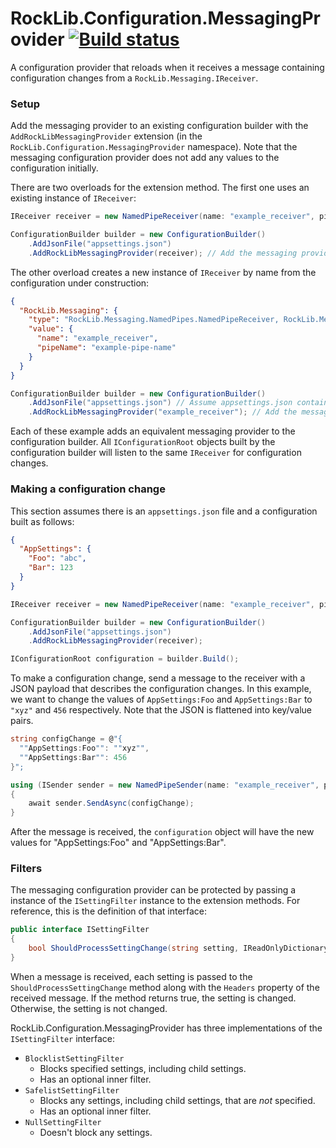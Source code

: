 # RockLib.Configuration.MessagingProvider [![Build status](https://ci.appveyor.com/api/projects/status/qoufisw8y904oawa?svg=true)](https://ci.appveyor.com/project/RockLib/rocklib-configuration)

A configuration provider that reloads when it receives a message containing configuration changes from a `RockLib.Messaging.IReceiver`.

### Setup

Add the messaging provider to an existing configuration builder with the `AddRockLibMessagingProvider` extension (in the `RockLib.Configuration.MessagingProvider` namespace). Note that the messaging configuration provider does not add any values to the configuration initially.

There are two overloads for the extension method. The first one uses an existing instance of `IReceiver`:

```c#
IReceiver receiver = new NamedPipeReceiver(name: "example_receiver", pipeName: "example-pipe-name");

ConfigurationBuilder builder = new ConfigurationBuilder()
    .AddJsonFile("appsettings.json")
    .AddRockLibMessagingProvider(receiver); // Add the messaging provider last
```

The other overload creates a new instance of `IReceiver` by name from the configuration under construction:

```json
{
  "RockLib.Messaging": {
    "type": "RockLib.Messaging.NamedPipes.NamedPipeReceiver, RockLib.Messaging.NamedPipes",
    "value": {
      "name": "example_receiver",
      "pipeName": "example-pipe-name"
    }
  }
}
```

```c#
ConfigurationBuilder builder = new ConfigurationBuilder()
    .AddJsonFile("appsettings.json") // Assume appsettings.json contains the above JSON
    .AddRockLibMessagingProvider("example_receiver"); // Add the messaging provider last
```

Each of these example adds an equivalent messaging provider to the configuration builder. All `IConfigurationRoot` objects built by the configuration builder will listen to the same `IReceiver` for configuration changes.

### Making a configuration change

This section assumes there is an `appsettings.json` file and a configuration built as follows:

```json
{
  "AppSettings": {
    "Foo": "abc",
    "Bar": 123
  }
}
```

```c#
IReceiver receiver = new NamedPipeReceiver(name: "example_receiver", pipeName: "example-pipe-name");

ConfigurationBuilder builder = new ConfigurationBuilder()
    .AddJsonFile("appsettings.json")
    .AddRockLibMessagingProvider(receiver);

IConfigurationRoot configuration = builder.Build();
```

To make a configuration change, send a message to the receiver with a JSON payload that describes the configuration changes. In this example, we want to change the values of `AppSettings:Foo` and `AppSettings:Bar` to `"xyz"` and `456` respectively. Note that the JSON is flattened into key/value pairs.

```c#
string configChange = @"{
  ""AppSettings:Foo"": ""xyz"",
  ""AppSettings:Bar"": 456
}";

using (ISender sender = new NamedPipeSender(name: "example_receiver", pipeName: "example-pipe-name"))
{
    await sender.SendAsync(configChange);
}
```

After the message is received, the `configuration` object will have the new values for "AppSettings:Foo" and "AppSettings:Bar".

### Filters

The messaging configuration provider can be protected by passing a instance of the `ISettingFilter` instance to the extension methods. For reference, this is the definition of that interface:

```c#
public interface ISettingFilter
{
    bool ShouldProcessSettingChange(string setting, IReadOnlyDictionary<string, object> receivedMessageHeaders);
}
```

When a message is received, each setting is passed to the `ShouldProcessSettingChange` method along with the `Headers` property of the received message. If the method returns true, the setting is changed. Otherwise, the setting is not changed.

RockLib.Configuration.MessagingProvider has three implementations of the `ISettingFilter` interface:

- `BlocklistSettingFilter`
  - Blocks specified settings, including child settings.
  - Has an optional inner filter.
- `SafelistSettingFilter`
  - Blocks any settings, including child settings, that are *not* specified.
  - Has an optional inner filter.
- `NullSettingFilter`
  - Doesn't block any settings.

